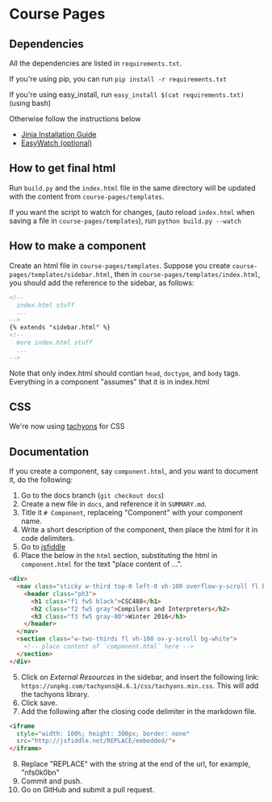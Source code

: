 # Course Pages

## Dependencies 

All the dependencies are listed in `requirements.txt`.

If you're using pip, you can run `pip install -r requirements.txt`

If you're using easy_install, run `easy_install $(cat requirements.txt)` (using bash)

Otherwise follow the instructions below

- [Jinja Installation Guide](http://jinja.pocoo.org/docs/dev/intro/#installation)
- [EasyWatch (optional)](https://github.com/Ceasar/easywatch)

## How to get final html

Run `build.py` and the `index.html` file in the same directory will be updated with the content
from `course-pages/templates`.

If you want the script to watch for changes, (auto reload `index.html` when saving a file in `course-pages/templates`),
run `python build.py --watch`

## How to make a component 

Create an html file in `course-pages/templates`. Suppose you create `course-pages/templates/sidebar.html`, then in `course-pages/templates/index.html`, you should add the reference to the sidebar, as follows:

```html
<!-- 
  index.html stuff 
  ...
-->
{% extends "sidebar.html" %}
<!-- 
  more index.html stuff
  ...
-->
```

Note that only index.html should contian `head`, `doctype`, and `body` tags. Everything in a 
component "assumes" that it is in index.html

## CSS

We're now using [tachyons](http://tachyons.io) for CSS

## Documentation

If you create a component, say `component.html`, and you want to document it,
do the following:

  1. Go to the docs branch (`git checkout docs`)
  2. Create a new file in `docs`, and reference it in `SUMMARY.md`.
  3. Title it `# Component`, replaceing "Component" with your component name.
  4. Write a short description of the component, then place the html for it in
     code delimiters.
  3. Go to [jsfiddle](https://jsfiddle.net/)
  4. Place the below in the `html` section, substituting the html in `component.html` for the text "place content of ...".
  
  ```html
  <div>
    <nav class="sticky w-third top-0 left-0 vh-100 overflow-y-scroll fl bg-washed-blue">
      <header class="ph3">
        <h1 class="f1 fw5 black">CSC488</h1>
        <h2 class="f2 fw5 gray">Compilers and Interpreters</h2>
        <h3 class="f3 fw5 gray-80">Winter 2016</h3>
      </header>
    </nav>
    <section class="w-two-thirds fl vh-100 ov-y-scroll bg-white">
      <!-- place content of `component.html` here -->
    </section>
  </div>
  ```
  5. Click on *External Resources* in the sidebar, and insert the following
     link: `https://unpkg.com/tachyons@4.6.1/css/tachyons.min.css`. This will
     add the tachyons library.
  6. Click save.
  7. Add the following after the closing code delimiter in the markdown file.
  
  ```html
  <iframe
    style="width: 100%; height: 300px; border: none"
    src="http://jsfiddle.net/REPLACE/embedded/">
  </iframe>
  ```
  8. Replace "REPLACE" with the string at the end of the url, for example,
     "nfs0k0bn"
  9. Commit and push.
  10. Go on GitHub and submit a pull request.
